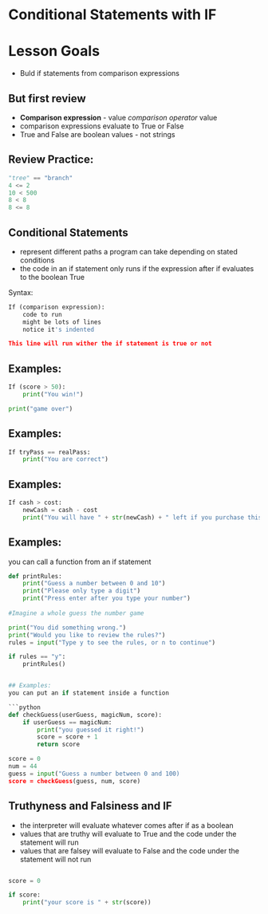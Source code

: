 # Conditional Statements with IF

# Lesson Goals
- Buld if statements from comparison expressions

## But first review
- **Comparison expression** - value *comparison operator* value
- comparison expressions evaluate to True or False
- True and False are boolean values - not strings

## Review Practice:

```python
"tree" == "branch"
4 <= 2
10 < 500
8 < 8
8 <= 8
```

## Conditional Statements

- represent different paths a program can take depending on stated conditions
- the code in an if statement only runs if the expression after if evaluates to the boolean True

Syntax:

```python
If (comparison expression):
    code to run
    might be lots of lines
    notice it's indented

This line will run wither the if statement is true or not
```

## Examples:

```python
If (score > 50):
    print("You win!")

print("game over")
```

## Examples:
```python
If tryPass == realPass:
    print("You are correct")
```

## Examples:
```python
If cash > cost:
    newCash = cash - cost
    print("You will have " + str(newCash) + " left if you purchase this item!")
```

## Examples:
you can call a function from an if statement

```python
def printRules:
    print("Guess a number between 0 and 10")
    print("Please only type a digit")
    print("Press enter after you type your number")
    
#Imagine a whole guess the number game

print("You did something wrong.")
print("Would you like to review the rules?")
rules = input("Type y to see the rules, or n to continue")

if rules == "y":
    printRules()


## Examples:
you can put an if statement inside a function

```python
def checkGuess(userGuess, magicNum, score):
    if userGuess == magicNum:
        print("you guessed it right!")
        score = score + 1
        return score

score = 0
num = 44
guess = input("Guess a number between 0 and 100)
score = checkGuess(guess, num, score)
```

## Truthyness and Falsiness and IF
- the interpreter will evaluate whatever comes after if as a boolean
- values that are truthy will evaluate to True and the code under the statement will run
- values that are falsey will evaluate to False and the code under the statement will not run

```python

score = 0

if score:
    print("your score is " + str(score))

```



